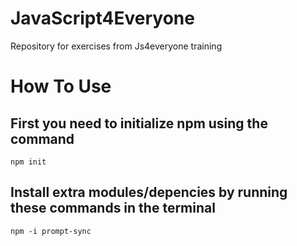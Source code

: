 # JavaScript4Everyone
Repository for exercises from Js4everyone training

# How To Use
## First you need to initialize npm using the command
```npm init```
## Install extra modules/depencies by running these commands in the terminal
```npm -i prompt-sync```